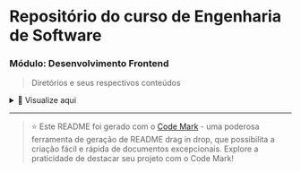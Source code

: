 # Repositório do curso de Engenharia de Software 

### Módulo: Desenvolvimento Frontend

> Diretórios e seus respectivos conteúdos

<details>
<summary>📂 Visualize aqui</summary>

| Pasta  | Conteúdo                              |
| ------ | ------------------------------------- |
| dia_01 | Ambientes de Programação              |
| dia_02 | Conceitos básicos de HTML             |
| dia_03 | Mídias com HTML                       |
| dia_04 | Montando tabelas com HTML             |
| dia_05 | Criação de formulários com HTML       |
| dia_06 | Continuação: formulários com HTML     |
| dia_07 | CSS: Entendendo sobre estilos         |
| dia_08 | CSS: Criando estilos                  |
| dia_09 | Introdução ao BootStrap               |
| dia_10 | Containers com BootStrap              |
| dia_11 | Avançando com bootStrap               |
| dia_12 | Site com base em um modelo (template) |
</details>

---
> ⭐️ Este README foi gerado com o [Code Mark](https://codemark.com.br) - uma poderosa ferramenta de geração de README drag in drop, que possibilita a criação fácil e rápida de documentos excepcionais. Explore a praticidade de destacar seu projeto com o Code Mark!